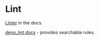 # Lint

[Linter](https://deno.land/manual/tools/linter) in the docs.

[deno_lint docs](https://lint.deno.land/) - provides searchable rules.
